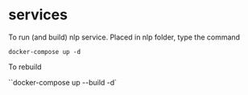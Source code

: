 # services

To run (and build) nlp service. Placed in nlp folder, type the command

``docker-compose up -d``

To rebuild 

``docker-compose up --build -d`
